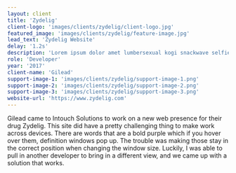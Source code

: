 ```yaml
---
layout: client
title: 'Zydelig'
client-logo: 'images/clients/zydelig/client-logo.jpg'
featured_image: 'images/clients/zydelig/feature-image.jpg'
lead_text: 'Zydelig Website'
delay: '1.2s'
description: 'Lorem ipsum dolor amet lumbersexual kogi snackwave selfies before they sold out. Wolf shabby chic fanny pack, biodiesel shaman bicycle rights cronut mixtape prism chicharrones edison bulb flexitarian. Beard kinfolk tilde air plant tacos cronut messenger bag, marfa hell of. Kombucha microdosing salvia gluten-free chillwave swag.'
role: 'Developer'
year: '2017'
client-name: 'Gilead'
support-image-1: 'images/clients/zydelig/support-image-1.png'
support-image-2: 'images/clients/zydelig/support-image-2.png'
support-image-3: 'images/clients/zydelig/support-image-3.png'
website-url: 'https://www.zydelig.com'
---
```

Gilead came to Intouch Solutions to work on a new web presence for their drug Zydelig. This site did have a pretty challenging thing to make work across devices. There are words that are a bold purple which if you hover over them, definition windows pop up. The trouble was making those stay in the correct position when changing the window size. Luckily, I was able to pull in another developer to bring in a different view, and we came up with a solution that works.
